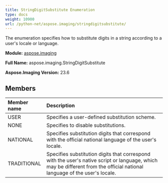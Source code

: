 ```yaml
---
title: StringDigitSubstitute Enumeration
type: docs
weight: 10900
url: /python-net/aspose.imaging/stringdigitsubstitute/
---
```


The enumeration specifies how to substitute digits in a string according to a user's locale or language.

**Module:** [aspose.imaging](/imaging/python-net/aspose.imaging/)

**Full Name:** aspose.imaging.StringDigitSubstitute

**Aspose.Imaging Version:** 23.6

## **Members**
| **Member name** | **Description** |
| :- | :- |
| USER | Specifies a user-defined substitution scheme. |
| NONE | Specifies to disable substitutions. |
| NATIONAL | Specifies substitution digits that correspond with the official national language of the user's locale. |
| TRADITIONAL | Specifies substitution digits that correspond with the user's native script or language, which may be different from the official national language of the user's locale. |
